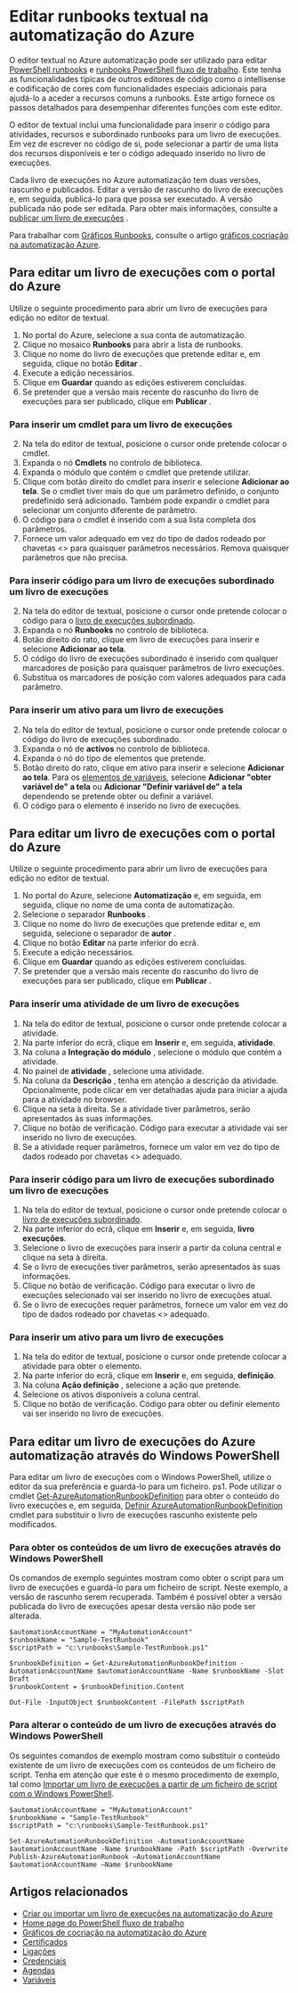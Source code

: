 <properties 
    pageTitle="Editar runbooks textual na automatização do Azure"
    description="Este artigo fornece procedimentos diferentes para trabalhar com runbooks PowerShell e fluxo de trabalho do PowerShell no Azure automatização utilizando o editor de textual."
    services="automation"
    documentationCenter=""
    authors="mgoedtel"
    manager="stevenka"
    editor="tysonn" />
<tags 
    ms.service="automation"
    ms.devlang="na"
    ms.topic="article"
    ms.tgt_pltfrm="na"
    ms.workload="infrastructure-services"
    ms.date="02/23/2016"
    ms.author="magoedte;bwren" />

# <a name="editing-textual-runbooks-in-azure-automation"></a>Editar runbooks textual na automatização do Azure

O editor textual no Azure automatização pode ser utilizado para editar [PowerShell runbooks](automation-runbook-types.md#powershell-runbooks) e [runbooks PowerShell fluxo de trabalho](automation-runbook-types.md#powershell-workflow-runbooks). Este tenha as funcionalidades típicas de outros editores de código como o intellisense e codificação de cores com funcionalidades especiais adicionais para ajudá-lo a aceder a recursos comuns a runbooks.  Este artigo fornece os passos detalhados para desempenhar diferentes funções com este editor.

O editor de textual inclui uma funcionalidade para inserir o código para atividades, recursos e subordinado runbooks para um livro de execuções. Em vez de escrever no código de si, pode selecionar a partir de uma lista dos recursos disponíveis e ter o código adequado inserido no livro de execuções.

Cada livro de execuções no Azure automatização tem duas versões, rascunho e publicados. Editar a versão de rascunho do livro de execuções e, em seguida, publicá-lo para que possa ser executado. A versão publicada não pode ser editada. Para obter mais informações, consulte a [publicar um livro de execuções](automation-creating-importing-runbook.md#publishing-a-runbook) .

Para trabalhar com [Gráficos Runbooks](automation-runbook-types.md#graphical-runbooks), consulte o artigo [gráficos cocriação na automatização Azure](automation-graphical-authoring-intro.md).

## <a name="to-edit-a-runbook-with-the-azure-portal"></a>Para editar um livro de execuções com o portal do Azure

Utilize o seguinte procedimento para abrir um livro de execuções para edição no editor de textual.

1. No portal do Azure, selecione a sua conta de automatização.
2. Clique no mosaico **Runbooks** para abrir a lista de runbooks.
3. Clique no nome do livro de execuções que pretende editar e, em seguida, clique no botão **Editar** .
6. Execute a edição necessários.
7. Clique em **Guardar** quando as edições estiverem concluídas.
8. Se pretender que a versão mais recente do rascunho do livro de execuções para ser publicado, clique em **Publicar** .

### <a name="to-insert-a-cmdlet-into-a-runbook"></a>Para inserir um cmdlet para um livro de execuções

2. Na tela do editor de textual, posicione o cursor onde pretende colocar o cmdlet.
3. Expanda o nó **Cmdlets** no controlo de biblioteca. 
3. Expanda o módulo que contém o cmdlet que pretende utilizar.
4. Clique com botão direito do cmdlet para inserir e selecione **Adicionar ao tela**.  Se o cmdlet tiver mais do que um parâmetro definido, o conjunto predefinido será adicionado.  Também pode expandir o cmdlet para selecionar um conjunto diferente de parâmetro.
4. O código para o cmdlet é inserido com a sua lista completa dos parâmetros.
5. Fornece um valor adequado em vez do tipo de dados rodeado por chavetas <> para quaisquer parâmetros necessários.  Remova quaisquer parâmetros que não precisa.

### <a name="to-insert-code-for-a-child-runbook-into-a-runbook"></a>Para inserir código para um livro de execuções subordinado um livro de execuções

2. Na tela do editor de textual, posicione o cursor onde pretende colocar o código para o [livro de execuções subordinado](automation-child-runbooks.md).
3. Expanda o nó **Runbooks** no controlo de biblioteca. 
3. Botão direito do rato, clique em livro de execuções para inserir e selecione **Adicionar ao tela**.
4. O código do livro de execuções subordinado é inserido com qualquer marcadores de posição para quaisquer parâmetros de livro execuções.
5. Substitua os marcadores de posição com valores adequados para cada parâmetro.

### <a name="to-insert-an-asset-into-a-runbook"></a>Para inserir um ativo para um livro de execuções

2. Na tela do editor de textual, posicione o cursor onde pretende colocar o código do livro de execuções subordinado.
3. Expanda o nó de **activos** no controlo de biblioteca. 
4. Expanda o nó do tipo de elementos que pretende.
3. Botão direito do rato, clique em ativo para inserir e selecione **Adicionar ao tela**.  Para os [elementos de variáveis](automation-variables.md), selecione **Adicionar "obter variável de" a tela** ou **Adicionar "Definir variável de" a tela** dependendo se pretende obter ou definir a variável.
4. O código para o elemento é inserido no livro de execuções.



## <a name="to-edit-a-runbook-with-the-azure-portal"></a>Para editar um livro de execuções com o portal do Azure

Utilize o seguinte procedimento para abrir um livro de execuções para edição no editor de textual.

1. No portal do Azure, selecione **Automatização** e, em seguida, em seguida, clique no nome de uma conta de automatização.
2. Selecione o separador **Runbooks** .
3. Clique no nome do livro de execuções que pretende editar e, em seguida, selecione o separador de **autor** .
5. Clique no botão **Editar** na parte inferior do ecrã.
6. Execute a edição necessários.
7. Clique em **Guardar** quando as edições estiverem concluídas.
8. Se pretender que a versão mais recente do rascunho do livro de execuções para ser publicado, clique em **Publicar** .

### <a name="to-insert-an-activity-into-a-runbook"></a>Para inserir uma atividade de um livro de execuções

1. Na tela do editor de textual, posicione o cursor onde pretende colocar a atividade.
1. Na parte inferior do ecrã, clique em **Inserir** e, em seguida, **atividade**.
1. Na coluna a **Integração do módulo** , selecione o módulo que contém a atividade.
1. No painel de **atividade** , selecione uma atividade.
1. Na coluna da **Descrição** , tenha em atenção a descrição da atividade. Opcionalmente, pode clicar em ver detalhadas ajuda para iniciar a ajuda para a atividade no browser.
1. Clique na seta à direita.  Se a atividade tiver parâmetros, serão apresentados às suas informações.
1. Clique no botão de verificação.  Código para executar a atividade vai ser inserido no livro de execuções.
1. Se a atividade requer parâmetros, fornece um valor em vez do tipo de dados rodeado por chavetas <> adequado.

### <a name="to-insert-code-for-a-child-runbook-into-a-runbook"></a>Para inserir código para um livro de execuções subordinado um livro de execuções

1. Na tela do editor de textual, posicione o cursor onde pretende colocar o [livro de execuções subordinado](automation-child-runbooks.md).
2. Na parte inferior do ecrã, clique em **Inserir** e, em seguida, **livro execuções**.
3. Selecione o livro de execuções para inserir a partir da coluna central e clique na seta à direita.
4. Se o livro de execuções tiver parâmetros, serão apresentados às suas informações.
5. Clique no botão de verificação.  Código para executar o livro de execuções selecionado vai ser inserido no livro de execuções atual.
7. Se o livro de execuções requer parâmetros, fornece um valor em vez do tipo de dados rodeado por chavetas <> adequado.

### <a name="to-insert-an-asset-into-a-runbook"></a>Para inserir um ativo para um livro de execuções

1. Na tela do editor de textual, posicione o cursor onde pretende colocar a atividade para obter o elemento.
1. Na parte inferior do ecrã, clique em **Inserir** e, em seguida, **definição**.
1. Na coluna **Ação definição** , selecione a ação que pretende.
1. Selecione os ativos disponíveis a coluna central.
1. Clique no botão de verificação.  Código para obter ou definir elemento vai ser inserido no livro de execuções.



## <a name="to-edit-an-azure-automation-runbook-using-windows-powershell"></a>Para editar um livro de execuções do Azure automatização através do Windows PowerShell

Para editar um livro de execuções com o Windows PowerShell, utilize o editor da sua preferência e guardá-lo para um ficheiro. ps1. Pode utilizar o cmdlet [Get-AzureAutomationRunbookDefinition](http://aka.ms/runbookauthor/cmdlet/getazurerunbookdefinition) para obter o conteúdo do livro execuções e, em seguida, [Definir AzureAutomationRunbookDefinition](http://aka.ms/runbookauthor/cmdlet/setazurerunbookdefinition) cmdlet para substituir o livro de execuções rascunho existente pelo modificados.

### <a name="to-retrieve-the-contents-of-a-runbook-using-windows-powershell"></a>Para obter os conteúdos de um livro de execuções através do Windows PowerShell

Os comandos de exemplo seguintes mostram como obter o script para um livro de execuções e guardá-lo para um ficheiro de script. Neste exemplo, a versão de rascunho serem recuperada. Também é possível obter a versão publicada do livro de execuções apesar desta versão não pode ser alterada.

    $automationAccountName = "MyAutomationAccount"
    $runbookName = "Sample-TestRunbook"
    $scriptPath = "c:\runbooks\Sample-TestRunbook.ps1"
    
    $runbookDefinition = Get-AzureAutomationRunbookDefinition -AutomationAccountName $automationAccountName -Name $runbookName -Slot Draft
    $runbookContent = $runbookDefinition.Content

    Out-File -InputObject $runbookContent -FilePath $scriptPath

### <a name="to-change-the-contents-of-a-runbook-using-windows-powershell"></a>Para alterar o conteúdo de um livro de execuções através do Windows PowerShell

Os seguintes comandos de exemplo mostram como substituir o conteúdo existente de um livro de execuções com os conteúdos de um ficheiro de script. Tenha em atenção que este é o mesmo procedimento de exemplo, tal como [Importar um livro de execuções a partir de um ficheiro de script com o Windows PowerShell](../automation-creating-or-importing-a-runbook#ImportRunbookScriptPS).

    $automationAccountName = "MyAutomationAccount"
    $runbookName = "Sample-TestRunbook"
    $scriptPath = "c:\runbooks\Sample-TestRunbook.ps1"

    Set-AzureAutomationRunbookDefinition -AutomationAccountName $automationAccountName -Name $runbookName -Path $scriptPath -Overwrite
    Publish-AzureAutomationRunbook –AutomationAccountName $automationAccountName –Name $runbookName

## <a name="related-articles"></a>Artigos relacionados

- [Criar ou importar um livro de execuções na automatização do Azure](automation-creating-importing-runbook.md)
- [Home page do PowerShell fluxo de trabalho](automation-powershell-workflow.md)
- [Gráficos de cocriação na automatização do Azure](automation-graphical-authoring-intro.md)
- [Certificados](automation-certificates.md)
- [Ligações](automation-connections.md)
- [Credenciais](automation-credentials.md)
- [Agendas](automation-schedules.md)
- [Variáveis](automation-variables.md)